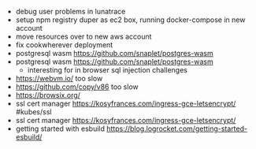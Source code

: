 - debug user problems in lunatrace
- setup npm registry duper as ec2 box, running docker-compose in new account
- move resources over to new aws account
- fix cookwherever deployment
- postgresql wasm https://github.com/snaplet/postgres-wasm
- postgresql wasm https://github.com/snaplet/postgres-wasm
	- interesting for in browser sql injection challenges
- https://webvm.io/ too slow
- https://github.com/copy/v86 too slow
- https://browsix.org/
- ssl cert manager https://kosyfrances.com/ingress-gce-letsencrypt/ #kubes/ssl
- ssl cert manager https://kosyfrances.com/ingress-gce-letsencrypt/
- getting started with esbuild https://blog.logrocket.com/getting-started-esbuild/